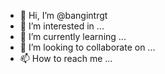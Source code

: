 - 👋 Hi, I’m @bangintrgt
- 👀 I’m interested in ...
- 🌱 I’m currently learning ...
- 💞️ I’m looking to collaborate on ...
- 📫 How to reach me ...

<!---
bangintrgt/bangintrgt is a ✨ special ✨ repository because its `README.md` (this file) appears on your GitHub profile.
You can click the Preview link to take a look at your changes.
--->
